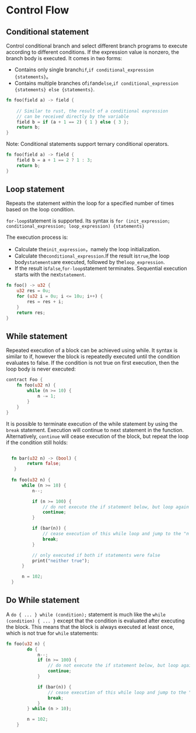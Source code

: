 # Control Flow

## Conditional statement

Control conditional branch and select different branch programs to execute according to different conditions. If the expression value is nonzero, the branch body is executed. It comes in two forms:

* Contains only single branch`if`,`if conditional_expression {statements}`。
* Contains multiple branches of`if`and`else`,`if conditional_expression {statements} else {statements}`.

```rust
fn foo(field a) -> field {
    
    // Similar to rust, the result of a conditional expression 
    // can be received directly by the variable
    field b = if (a + 1 == 2) { 1 } else { 3 };
    return b;
}
```

Note: Conditional statements support ternary conditional operators.

```rust
fn foo(field a) -> field {
    field b = a + 1 == 2 ? 1 : 3;
    return b;
}
```

## Loop statement

Repeats the statement within the loop for a specified number of times based on the loop condition.

`for-loop`statement is supported. Its syntax is `for (init_expression; conditional_expression; loop_expression) {statements}`

The execution process is:

* Calculate the`init_expression`，namely the loop initialization.
* Calculate the`conditional_expression`.If the result is`true`,the loop body`statements`are executed, followed by the`loop_expression`.
* If the result is`false`,`for-loop`statement terminates. Sequential execution starts with the next`statement`.

```rust
fn foo() -> u32 {
    u32 res = 0u;
    for (u32 i = 0u; i <= 10u; i++) {
        res = res + i;
    }
    return res;
}
```

## While statement

Repeated execution of a block can be achieved using while. It syntax is similar to if, however the block is repeatedly executed until the condition evaluates to false. If the condition is not true on first execution, then the loop body is never executed:

```rust
contract Foo {
    fn foo(u32 n) {
        while (n >= 10) {
            n -= 1;
        }
    }
}
```

It is possible to terminate execution of the while statement by using the `break` statement. Execution will continue to next statement in the function. Alternatively, `continue` will cease execution of the block, but repeat the loop if the condition still holds:

```rust

  fn bar(u32 n) -> (bool) {
        return false;
   }
   
  fn foo(u32 n) {
      while (n >= 10) {
          n--;

          if (n >= 100) {
              // do not execute the if statement below, but loop again
              continue;
          }

          if (bar(n)) {
              // cease execution of this while loop and jump to the "n = 102" statement
              break;
          }

          // only executed if both if statements were false
          print("neither true");
      }

      n = 102;
  }

```

## Do While statement

A `do { ... } while (condition);` statement is much like the `while (condition) { ... }` except that the condition is evaluated after executing the block. This means that the block is always executed at least once, which is not true for `while` statements:

```rust
fn foo(u32 n) {
        do {
            n--;
            if (n >= 100) {
                // do not execute the if statement below, but loop again
                continue;
            }

            if (bar(n)) {
                // cease execution of this while loop and jump to the "n = 102" statement
                break;
            }
        } while (n > 10);

        n = 102;
    }
```
